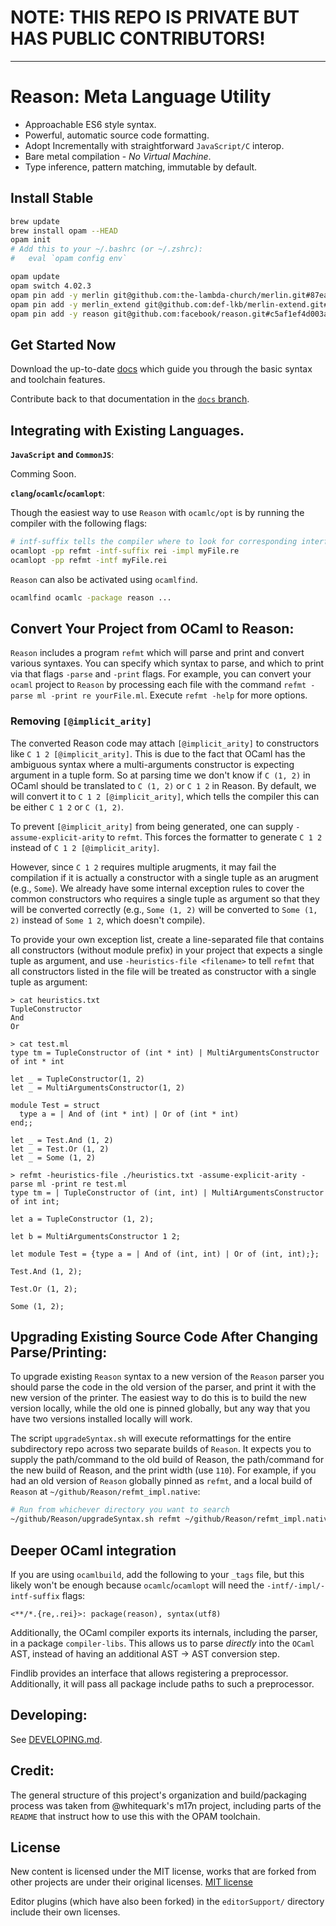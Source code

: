 NOTE: THIS REPO IS PRIVATE BUT HAS PUBLIC CONTRIBUTORS!
=======================================================

-----

Reason: Meta Language Utility
=========================================

- Approachable ES6 style syntax.
- Powerful, automatic source code formatting.
- Adopt Incrementally with straightforward `JavaScript/C` interop.
- Bare metal compilation - *No Virtual Machine*.
- Type inference, pattern matching, immutable by default.

Install Stable
----------

```sh
brew update
brew install opam --HEAD
opam init
# Add this to your ~/.bashrc (or ~/.zshrc):
#   eval `opam config env`

opam update
opam switch 4.02.3
opam pin add -y merlin git@github.com:the-lambda-church/merlin.git#87ea0e7998c04f16e4821676c27f19d3879dc2d1
opam pin add -y merlin_extend git@github.com:def-lkb/merlin-extend.git#ef634252a793542b05ec00a90f3c17de8fe0a357
opam pin add -y reason git@github.com:facebook/reason.git#c5af1ef4d003aac91abc110560b5e51d0d4d12f3

```

Get Started Now
---------------
Download the up-to-date [docs](https://github.com/facebook/Reason/archive/docs.zip) which guide you through the basic syntax and toolchain features.

Contribute back to that documentation in the [`docs` branch](https://github.com/facebook/Reason/tree/docs).



Integrating with Existing Languages.
------------------------

 **`JavaScript` and `CommonJS`**:

Comming Soon.


**`clang`/`ocamlc`/`ocamlopt`**:

Though the easiest way to use `Reason` with `ocamlc/opt` is by running the compiler with the following flags:
```sh
# intf-suffix tells the compiler where to look for corresponding interface files
ocamlopt -pp refmt -intf-suffix rei -impl myFile.re
ocamlopt -pp refmt -intf myFile.rei
```

`Reason` can also be activated using `ocamlfind`.

``` sh
ocamlfind ocamlc -package reason ...
```

Convert Your Project from OCaml to Reason:
------------------------------------------------------------
`Reason` includes a program `refmt` which will parse and print and
convert various syntaxes. You can specify which syntax to parse, and
which to print via that flags `-parse` and `-print` flags. For example,
you can convert your `ocaml` project to `Reason` by processing each file
with the command `refmt -parse ml -print re yourFile.ml`. Execute
`refmt -help` for more options.

### Removing `[@implicit_arity]`

The converted Reason code may attach `[@implicit_arity]` to constructors like `C 1 2 [@implicit_arity]`.
This is due to the fact that OCaml has the ambiguous syntax where a multi-arguments
constructor is expecting argument in a tuple form. So at parsing time we don't
know if `C (1, 2)` in OCaml should be translated to `C (1, 2)` or `C 1 2` in Reason.
By default, we will convert it to `C 1 2 [@implicit_arity]`, which tells the compiler
this can be either `C 1 2` or `C (1, 2)`.

To prevent `[@implicit_arity]` from being generated, one can supply `-assume-explicit-arity`
to `refmt`. This forces the formatter to generate `C 1 2` instead of `C 1 2 [@implicit_arity]`.

However, since `C 1 2` requires multiple arugments, it may fail the compilation if it is actually
a constructor with a single tuple as an arugment (e.g., `Some`).
We already have some internal exception rules to cover the common constructors who requires a single tuple
as argument so that they will be converted correctly (e.g., `Some (1, 2)` will be converted
to `Some (1, 2)` instead of `Some 1 2`, which doesn't compile).

To provide your own exception list, create a line-separated file that contains all constructors (without module prefix)
in your project that expects a single tuple as argument, and use `-heuristics-file <filename>`
to tell `refmt` that all constructors
listed in the file will be treated as constructor with a single tuple as argument:
```
> cat heuristics.txt
TupleConstructor
And
Or

> cat test.ml
type tm = TupleConstructor of (int * int) | MultiArgumentsConstructor of int * int

let _ = TupleConstructor(1, 2)
let _ = MultiArgumentsConstructor(1, 2)

module Test = struct
  type a = | And of (int * int) | Or of (int * int)
end;;

let _ = Test.And (1, 2)
let _ = Test.Or (1, 2)
let _ = Some (1, 2)

> refmt -heuristics-file ./heuristics.txt -assume-explicit-arity -parse ml -print re test.ml
type tm = | TupleConstructor of (int, int) | MultiArgumentsConstructor of int int;

let a = TupleConstructor (1, 2);

let b = MultiArgumentsConstructor 1 2;

let module Test = {type a = | And of (int, int) | Or of (int, int);};

Test.And (1, 2);

Test.Or (1, 2);

Some (1, 2);

```


Upgrading Existing Source Code After Changing Parse/Printing:
------------------------------------------------------------
To upgrade existing `Reason` syntax to a new version of the `Reason` parser
you should parse the code in the old version of the parser, and print it with
the new version of the printer. The easiest way to do this is to build the new
version locally, while the old one is pinned globally, but any way that you
have two versions installed locally will work.

The script `upgradeSyntax.sh` will execute reformattings for the entire
subdirectory repo across two separate builds of `Reason`. It expects you to
supply the path/command to the old build of Reason, the path/command for the
new build of Reason, and the print width (use `110`).  For example, if you had
an old version of `Reason` globally pinned as `refmt`, and a local build of
`Reason` at `~/github/Reason/refmt_impl.native`:

```sh
# Run from whichever directory you want to search
~/github/Reason/upgradeSyntax.sh refmt ~/github/Reason/refmt_impl.native 110
```

Deeper OCaml integration
---------------------------

If you are using `ocamlbuild`, add the following to your `_tags` file, but
this likely won't be enough because `ocamlc`/`ocamlopt` will need the
`-intf/-impl/-intf-suffix` flags:

```
<**/*.{re,.rei}>: package(reason), syntax(utf8)
```

Additionally, the OCaml compiler exports its internals, including the parser,
in a package `compiler-libs`. This allows us to parse *directly* into the
`OCaml` AST, instead of having an additional AST -> AST conversion step.

Findlib provides an interface that allows registering a preprocessor.
Additionally, it will pass all package include paths to such a preprocessor.

Developing:
-------------------------
See [DEVELOPING.md](./developing.md).

Credit:
-------
The general structure of this project's organization and build/packaging
process was taken from @whitequark's m17n project, including parts of the
`README` that instruct how to use this with the OPAM toolchain.

License
-------

New content is licensed under the MIT license, works that are forked from other
projects are under their original licenses.
[MIT license](LICENSE.txt)

Editor plugins (which have also been forked) in the `editorSupport/` directory
include their own licenses.
